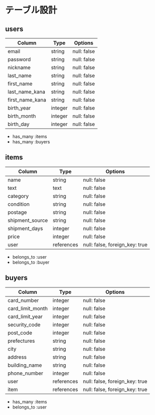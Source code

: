 # テーブル設計

## users

| Column          | Type          | Options                                      |
| --------------- | ------------- | -------------------------------------------- |
| email           | string        | null: false                                  |
| password        | string        | null: false                                  |
| nickname        | string        | null: false                                  |
| last_name       | string        | null: false                                  |
| first_name      | string        | null: false                                  |
| last_name_kana  | string        | null: false                                  |
| first_name_kana | string        | null: false                                  |
| birth_year      | integer       | null: false                                  |
| birth_month     | integer       | null: false                                  |
| birth_day       | integer       | null: false                                  |

- has_many :items
- has_many :buyers


## items

| Column          | Type          | Options                                      |
| --------------- | ------------- | -------------------------------------------- |
| name            | string        | null: false                                  |
| text            | text          | null: false                                  |
| category        | string        | null: false                                  |
| condition       | string        | null: false                                  |
| postage         | string        | null: false                                  |
| shipment_source | string        | null: false                                  |
| shipment_days   | integer       | null: false                                  |
| price           | integer       | null: false                                  |
| user            | references    | null: false, foreign_key: true               |

- belongs_to :user
- belongs_to :buyer


## buyers

| Column           | Type          | Options                                      |
| ---------------- | ------------- | -------------------------------------------- |
| card_number      | integer       | null: false                                  |
| card_limit_month | integer       | null: false                                  |
| card_limit_year  | integer       | null: false                                  |
| security_code    | integer       | null: false                                  |
| post_code        | integer       | null: false                                  |
| prefectures      | string        | null: false                                  |
| city             | string        | null: false                                  |
| address          | string        | null: false                                  |
| building_name    | string        | null: false                                  |
| phone_number     | integer       | null: false                                  |
| user             | references    | null: false, foreign_key: true               |
| item             | references    | null: false, foreign_key: true               |

- has_many :items
- belongs_to :user

